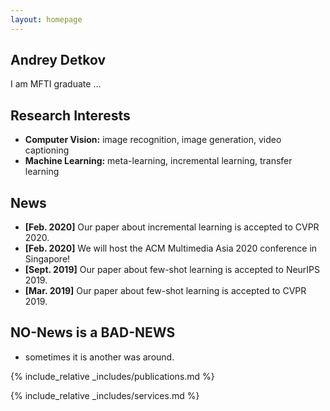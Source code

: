 ```yaml
---
layout: homepage
---
```


## Andrey Detkov

I am MFTI graduate ...

## Research Interests

- **Computer Vision:** image recognition, image generation, video captioning
- **Machine Learning:** meta-learning, incremental learning, transfer learning

## News

- **[Feb. 2020]** Our paper about incremental learning is accepted to CVPR 2020.
- **[Feb. 2020]** We will host the ACM Multimedia Asia 2020 conference in Singapore!
- **[Sept. 2019]** Our paper about few-shot learning is accepted to NeurIPS 2019.
- **[Mar. 2019]** Our paper about few-shot learning is accepted to CVPR 2019.

## NO-News  is a BAD-NEWS
- sometimes it is another was around.

{% include_relative _includes/publications.md %}

{% include_relative _includes/services.md %}
